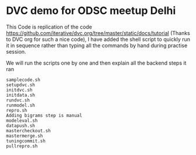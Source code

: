 # DVC demo for ODSC meetup Delhi
This Code is replication of the code https://github.com/iterative/dvc.org/tree/master/static/docs/tutorial (Thanks to DVC org for such a nice code), I have added the shell script to quickly run it in sequence rather than typing all the commands by hand during practise session.

We will run the scripts one by one and then explain all the backend steps it ran

```
samplecode.sh
setupdvc.sh
initdvc.sh
initdata.sh
rundvc.sh
runmodel.sh
repro.sh
Adding bigrams step is manual
modeleval.sh
datapush.sh
mastercheckout.sh
mastermerge.sh
tuningcommit.sh
pullrepro.sh
```
